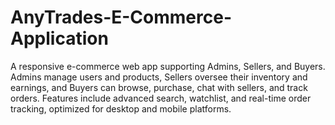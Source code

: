 # AnyTrades-E-Commerce-Application
A responsive e-commerce web app supporting Admins, Sellers, and Buyers. Admins manage users and products, Sellers oversee their inventory and earnings, and Buyers can browse, purchase, chat with sellers, and track orders. Features include advanced search, watchlist, and real-time order tracking, optimized for desktop and mobile platforms.

